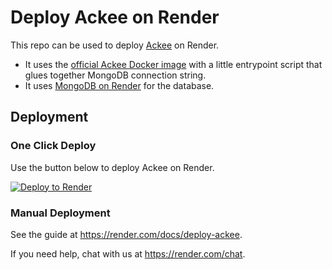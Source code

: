 # Deploy Ackee on Render

This repo can be used to deploy [Ackee] on Render.

- It uses the [official Ackee Docker image](https://hub.docker.com/r/electerious/ackee) with a little entrypoint script that glues together MongoDB connection string.
- It uses [MongoDB on Render](https://render.com/docs/deploy-mongodb) for the database.

## Deployment

### One Click Deploy

Use the button below to deploy Ackee on Render.

[![Deploy to Render](http://render.com/images/deploy-to-render-button.svg)](https://render.com/deploy)

### Manual Deployment

See the guide at https://render.com/docs/deploy-ackee.

If you need help, chat with us at https://render.com/chat.

[Ackee]: https://ackee.electerious.com/
